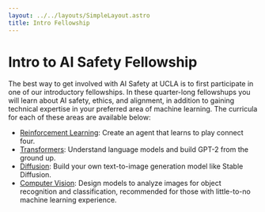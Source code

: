 ```yaml
---
layout: ../../layouts/SimpleLayout.astro
title: Intro Fellowship
---
```


# Intro to AI Safety Fellowship

The best way to get involved with AI Safety at UCLA is to first participate in
one of our introductory fellowships. In these quarter-long fellowshups you will 
learn about AI safety, ethics, and alignment, in addition to gaining technical
expertise in your preferred area of machine learning. The curricula for each of
these areas are available below:

- [Reinforcement Learning](/fellowships/rl): Create an agent that learns to play connect four.
- [Transformers](/fellowships/transformers): Understand language models and build GPT-2 from the ground up.
- [Diffusion](/fellowships/diffusion): Build your own text-to-image generation model like Stable Diffusion.
- [Computer Vision](/fellowships/cv): Design models to analyze images for object recognition and classification, recommended for those with little-to-no machine learning experience.

